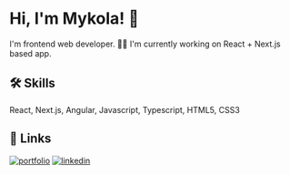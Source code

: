 # Hi, I'm Mykola! 🚀
I'm frontend web developer.
👩‍💻 I'm currently working on React + Next.js based app.

## 🛠 Skills
React, Next.js, Angular, Javascript, Typescript, HTML5, CSS3


## 🔗 Links
[![portfolio](https://img.shields.io/badge/my_portfolio-000?style=for-the-badge&logo=ko-fi&logoColor=white)](https://iftemplar.com)
[![linkedin](https://img.shields.io/badge/linkedin-0A66C2?style=for-the-badge&logo=linkedin&logoColor=white)](https://www.linkedin.com/in/mykola-samila/)
